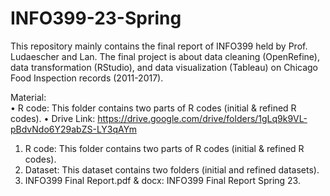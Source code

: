 # INFO399-23-Spring
This repository mainly contains the final report of INFO399 held by Prof. Ludaescher and Lan. The final project is about data cleaning (OpenRefine), data transformation (RStudio), and data visualization (Tableau) on Chicago Food Inspection records (2011-2017).  

Material:  
• R code: This folder contains two parts of R codes (initial & refined R codes).
• Drive Link: https://drive.google.com/drive/folders/1gLq9k9VL-pBdvNdo6Y29abZS-LY3qAYm
1) R code: This folder contains two parts of R codes (initial & refined R codes).
2) Dataset: This dataset contains two folders (initial and refined datasets).
3) INFO399 Final Report.pdf & docx: INFO399 Final Report Spring 23.
